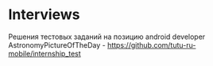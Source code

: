 # Interviews
Решения тестовых заданий на позицию android developer  
AstronomyPictureOfTheDay - https://github.com/tutu-ru-mobile/internship_test
